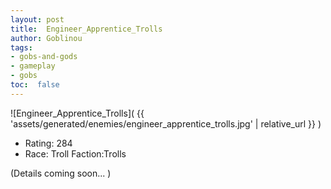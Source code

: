```yaml
---
layout: post
title:  Engineer_Apprentice_Trolls
author: Goblinou
tags:
- gobs-and-gods
- gameplay
- gobs
toc:  false
---
```


![Engineer_Apprentice_Trolls]( {{ 'assets/generated/enemies/engineer_apprentice_trolls.jpg' | relative_url }} )
- Rating: 284
- Race: Troll  Faction:Trolls

(Details coming soon... )